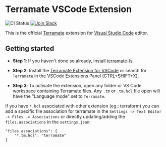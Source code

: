 # Terramate VSCode Extension

![CI Status](https://github.com/mineiros-io/vscode-terramate/actions/workflows/ci.yml/badge.svg)
[![Join Slack](https://img.shields.io/badge/slack-@mineiros--community-f32752.svg?logo=slack)](https://mineiros.io/slack)

This is the official [Terramate](https://github.com/mineiros-io/terramate)
extension for [Visual Studio Code](https://code.visualstudio.com/) editor.

## Getting started

* **Step 1**: If you haven't done so already, install 
[terramate-ls](https://github.com/mineiros-io/terramate-ls).

* **Step 2**: Install the [Terramate Extension for VSCode](https://marketplace.visualstudio.com/items?itemName=Mineiros.terramate) or search for `Terramate` in
the VSCode Extensions Panel (CTRL+SHIFT+X).

* **Step 3**: To activate the extension, open any folder or VS Code workspace 
containing Terramate files. Any `.tm` or `.tm.hcl` file open will have the
"Language mode" set to `Terramate`.

If you have `*.hcl` associated with other extension (eg.: terraform) you can
add a specific file association for terramate in the `Settings -> Text Editor -> Files -> Associations` 
or directly updating/adding the `files.associations` in the `settings.json`:

```
"files.associations": {
	"*.tm.hcl": "terramate"
}
```
